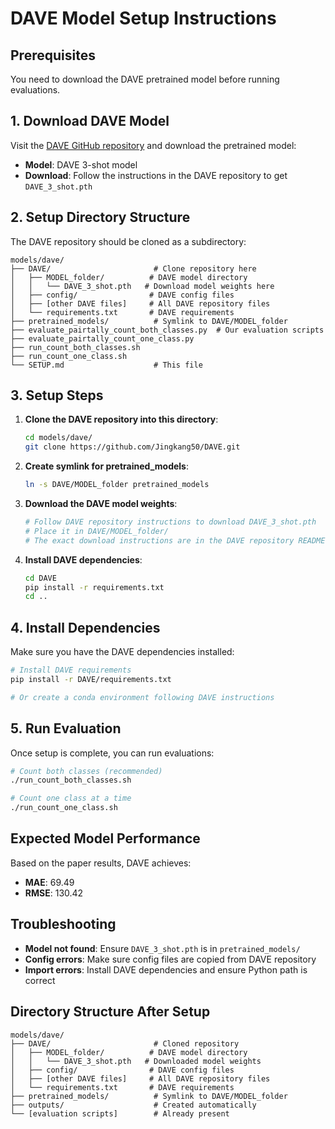 # DAVE Model Setup Instructions

## Prerequisites

You need to download the DAVE pretrained model before running evaluations.

## 1. Download DAVE Model

Visit the [DAVE GitHub repository](https://github.com/Jingkang50/DAVE) and download the pretrained model:

- **Model**: DAVE 3-shot model
- **Download**: Follow the instructions in the DAVE repository to get `DAVE_3_shot.pth`

## 2. Setup Directory Structure

The DAVE repository should be cloned as a subdirectory:

```
models/dave/
├── DAVE/                       # Clone repository here
│   ├── MODEL_folder/          # DAVE model directory
│   │   └── DAVE_3_shot.pth   # Download model weights here
│   ├── config/                # DAVE config files
│   ├── [other DAVE files]     # All DAVE repository files
│   └── requirements.txt       # DAVE requirements
├── pretrained_models/          # Symlink to DAVE/MODEL_folder
├── evaluate_pairtally_count_both_classes.py  # Our evaluation scripts
├── evaluate_pairtally_count_one_class.py
├── run_count_both_classes.sh
├── run_count_one_class.sh
└── SETUP.md                    # This file
```

## 3. Setup Steps

1. **Clone the DAVE repository into this directory**:
   ```bash
   cd models/dave/
   git clone https://github.com/Jingkang50/DAVE.git
   ```

2. **Create symlink for pretrained_models**:
   ```bash
   ln -s DAVE/MODEL_folder pretrained_models
   ```

3. **Download the DAVE model weights**:
   ```bash
   # Follow DAVE repository instructions to download DAVE_3_shot.pth
   # Place it in DAVE/MODEL_folder/
   # The exact download instructions are in the DAVE repository README
   ```

4. **Install DAVE dependencies**:
   ```bash
   cd DAVE
   pip install -r requirements.txt
   cd ..
   ```

## 4. Install Dependencies

Make sure you have the DAVE dependencies installed:

```bash
# Install DAVE requirements
pip install -r DAVE/requirements.txt

# Or create a conda environment following DAVE instructions
```

## 5. Run Evaluation

Once setup is complete, you can run evaluations:

```bash
# Count both classes (recommended)
./run_count_both_classes.sh

# Count one class at a time
./run_count_one_class.sh
```

## Expected Model Performance

Based on the paper results, DAVE achieves:
- **MAE**: 69.49
- **RMSE**: 130.42

## Troubleshooting

- **Model not found**: Ensure `DAVE_3_shot.pth` is in `pretrained_models/`
- **Config errors**: Make sure config files are copied from DAVE repository
- **Import errors**: Install DAVE dependencies and ensure Python path is correct

## Directory Structure After Setup

```
models/dave/
├── DAVE/                       # Cloned repository
│   ├── MODEL_folder/          # DAVE model directory
│   │   └── DAVE_3_shot.pth   # Downloaded model weights
│   ├── config/                # DAVE config files
│   ├── [other DAVE files]     # All DAVE repository files
│   └── requirements.txt       # DAVE requirements
├── pretrained_models/          # Symlink to DAVE/MODEL_folder
├── outputs/                    # Created automatically
└── [evaluation scripts]        # Already present
```
